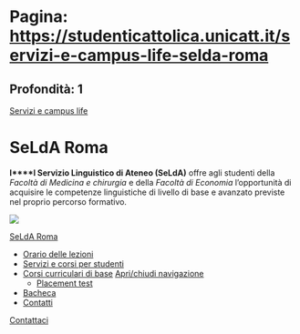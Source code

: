 # Pagina: https://studenticattolica.unicatt.it/servizi-e-campus-life-selda-roma

## Profondità: 1

[Servizi e campus life](home-servizi-e-campus-life)



# SeLdA Roma

**I****l Servizio Linguistico di Ateneo (SeLdA)** offre agli studenti della *Facoltà di* *Medicina e chirurgia* e della *Facoltà di Economia* l’opportunità di acquisire le competenze linguistiche di livello di base e avanzato previste nel proprio percorso formativo.

[![](Selda_unicatt_servizio_linguistico.jpg)](https://www.youtube.com/watch?v=MNuxdyABqhs)

[SeLdA Roma](#submenu__wrapper "SeLdA Roma")

* [Orario delle lezioni](selda-roma-orario-delle-lezioni "Orario delle lezioni")
* [Servizi e corsi per studenti](selda-roma-servizi-e-corsi-per-studenti "Servizi e corsi per studenti")
* [Corsi curriculari di base](selda-roma-corsi-curriculari-di-base "Corsi curriculari di base")
  [Apri/chiudi navigazione](#asub-5cfcbe77-d7e9-43be-8dcf-3fe60a557675 "Apri/chiudi navigazione")
  + [Placement test](corsi-curriculari-di-base-placement-test "Placement test")
* [Bacheca](selda-roma-bacheca "Bacheca")
* [Contatti](selda-roma-contatti "Contatti")

[Contattaci](home-contatti "Contattaci")